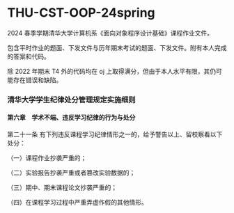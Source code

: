 # THU-CST-OOP-24spring

2024 春季学期清华大学计算机系《面向对象程序设计基础》课程作业文件。

包含平时作业的题面、下发文件与历年期末考试的题面、下发文件。附有本人完成的答案和代码。

除 2022 年期末 T4 外的代码均在 oj 上取得满分，但由于本人水平有限，其仍可能存在错误和缺陷。

### 清华大学学生纪律处分管理规定实施细则

#### 第六章　学术不端、违反学习纪律的行为与处分

第二十一条 有下列违反课程学习纪律情形之一的，给予警告以上、留校察看以下处分：

（一）课程作业抄袭严重的；

（二）实验报告抄袭严重或者篡改实验数据的；

（三）期中、期末课程论文抄袭严重的；

（四）在课程学习过程中严重弄虚作假的其他情形。
